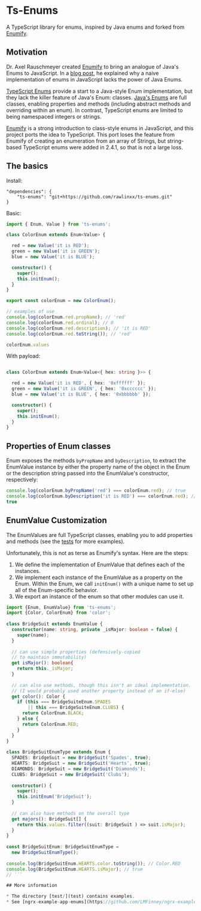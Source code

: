 # Ts-Enums

A TypeScript library for enums, inspired by Java enums and forked from [Enumify](https://github.com/rauschma/enumify).

## Motivation

Dr. Axel Rauschmeyer created [Enumify](https://github.com/rauschma/enumify) to bring an analogue of Java's Enums to JavaScript. In a [blog post](http://2ality.com/2016/01/enumify.html), he explained why a naive implementation of enums in JavaScript lacks the power of Java Enums.

[TypeScript Enums](https://www.typescriptlang.org/docs/handbook/enums.html) provide a start to a Java-style Enum implementation, but they lack the killer feature of Java's Enum: classes. [Java's Enums](https://docs.oracle.com/javase/tutorial/java/javaOO/enum.html) are full classes, enabling properties and methods (including abstract methods and overriding within an enum). In contrast, TypeScript enums are limited to being namespaced integers or strings.

[Enumify](https://github.com/rauschma/enumify) is a strong introduction to class-style enums in JavaScript, and this project ports the idea to TypeScript. This port loses the feature from Enumify of creating an enumeration from an array of Strings, but string-based TypeScript enums were added in 2.4.1, so that is not a large loss.


## The basics

Install:

```text
"dependencies": {
    "ts-enums": "git+https://github.com/rawlinxx/ts-enums.git"
}
```

Basic:

```typescript
import { Enum, Value } from 'ts-enums';

class ColorEnum extends Enum<Value> {

  red = new Value('it is RED');
  green = new Value('it is GREEN');
  blue = new Value('it is BLUE');

  constructor() {
    super();
    this.initEnum();
  }
}

export const colorEnum = new ColorEnum();

// examples of use
console.log(colorEnum.red.propName); // 'red'
console.log(colorEnum.red.ordinal); // 0
console.log(colorEnum.red.description); // 'it is RED'
console.log(colorEnum.red.toString()); // 'red'

colorEnum.values

```

With payload:

```typescript

class ColorEnum extends Enum<Value<{ hex: string }>> {

  red = new Value('it is RED', { hex: '0xffffff' });
  green = new Value('it is GREEN', { hex: '0xcccccc' });
  blue = new Value('it is BLUE', { hex: '0xbbbbbb' });

  constructor() {
    super();
    this.initEnum();
  }
}

```


## Properties of Enum classes

Enum exposes the methods `byPropName` and `byDescription`, to extract the EnumValue instance by either the property name of the object in the Enum or the description string passed into the EnumValue's constructor, respectively:

```typescript
console.log(colorEnum.byPropName('red') === colorEnum.red); // true
console.log(colorEnum.byDescription('it is RED') === colorEnum.red); // true
true
```


## EnumValue Customization

The EnumValues are full TypeScript classes, enabling you to add properties and methods (see the [tests](test) for more examples).


Unfortunately, this is not as terse as Enumify's syntax. Here are the steps: 
1. We define the implementation of EnumValue that defines each of the instances.
2. We implement each instance of the EnumValue as a property on the Enum. Within the Enum, we call `initEnum()` with a unique name to set up all of the Enum-specific behavior.
3. We export an instance of the enum so that other modules can use it.

```typescript
import {Enum, EnumValue} from 'ts-enums';
import {Color, ColorEnum} from 'color';
 
class BridgeSuit extends EnumValue {
  constructor(name: string, private _isMajor: boolean = false) {
    super(name);
  }
 
  // can use simple properties (defensively-copied 
  // to maintain immutability)
  get isMajor(): boolean{
    return this._isMajor;
  }
 
  // can also use methods, though this isn't an ideal implementation. 
  // (I would probably used another property instead of an if-else)
  get color(): Color {
    if (this === BridgeSuiteEnum.SPADES 
        || this === BridgeSuiteEnum.CLUBS) {
      return ColorEnum.BLACK;
    } else {
      return ColorEnum.RED;
    }
  }
}
 
class BridgeSuitEnumType extends Enum {
  SPADES: BridgeSuit = new BridgeSuit('Spades', true);
  HEARTS: BridgeSuit = new BridgeSuit('Hearts', true);
  DIAMONDS: BridgeSuit = new BridgeSuit('Diamonds');
  CLUBS: BridgeSuit = new BridgeSuit('Clubs');
 
  constructor() {
    super();
    this.initEnum('BridgeSuit');
  }
 
  // can also have methods on the overall type
  get majors(): BridgeSuit[] {
    return this.values.filter((suit: BridgeSuit ) => suit.isMajor);
  }
}
 
const BridgeSuitEnum: BridgeSuitEnumType = 
  new BridgeSuitEnumType();
 
console.log(BridgeSuitEnum.HEARTS.color.toString()); // Color.RED
console.log(BridgeSuitEnum.HEARTS.isMajor); // true
// ```

## More information

* The directory [test/](test) contains examples.
* See [ngrx-example-app-enums](https://github.com/LMFinney/ngrx-example-app-enums) for a more complicated implementation supporting an [@ngrx](https://github.com/ngrx/store) app.